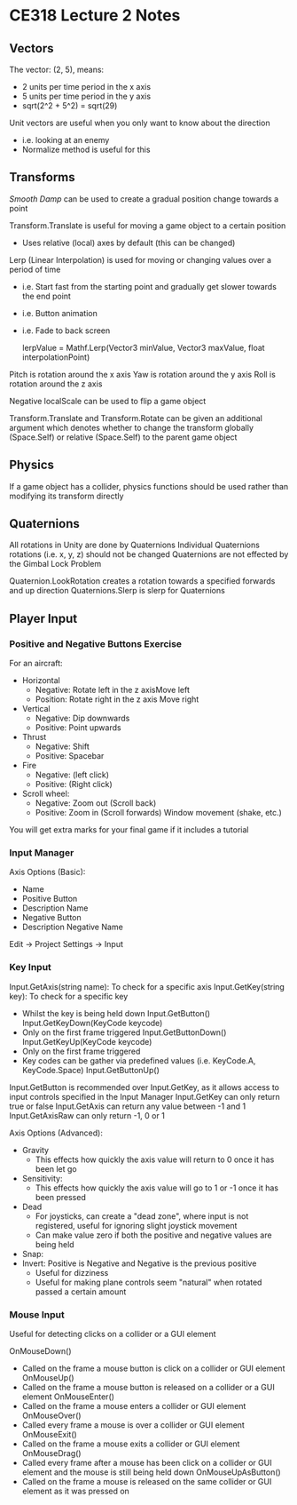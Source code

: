 # CE318 Lecture 2 Notes

## Vectors

The vector: (2, 5), means:
- 2 units per time period in the x axis
- 5 units per time period in the y axis
- sqrt(2^2 + 5^2) = sqrt(29)

Unit vectors are useful when you only want to know about the direction
- i.e. looking at an enemy 
- Normalize method is useful for this

## Transforms

_Smooth Damp_ can be used to create a gradual position change towards a point

Transform.Translate is useful for moving a game object to a certain position
- Uses relative (local) axes by default (this can be changed)

Lerp (Linear Interpolation) is used for moving or changing values over a period
of time
- i.e. Start fast from the starting point and gradually get slower towards the
end point
- i.e. Button animation
- i.e. Fade to back screen

    lerpValue = Mathf.Lerp(Vector3 minValue, Vector3 maxValue,
          float interpolationPoint)

Pitch is rotation around the x axis
Yaw is rotation around the y axis
Roll is rotation around the z axis

Negative localScale can be used to flip a game object

Transform.Translate and Transform.Rotate can be given an additional argument
which denotes whether to change the transform globally (Space.Self) or
relative (Space.Self) to the parent game object

## Physics

If a game object has a collider, physics functions should be used rather than
modifying its transform directly

## Quaternions

All rotations in Unity are done by Quaternions
Individual Quaternions rotations (i.e. x, y, z) should not be changed
Quaternions are not effected by the Gimbal Lock Problem

Quaternion.LookRotation creates a rotation towards a specified forwards and up
direction
Quaternions.Slerp is slerp for Quaternions

## Player Input

### Positive and Negative Buttons Exercise

For an aircraft:
+ Horizontal
    - Negative: Rotate left in the z axisMove left
    - Position: Rotate right in the z axis Move right
+ Vertical
    - Negative: Dip downwards
    - Positive: Point upwards
+ Thrust
    - Negative: Shift
    - Positive: Spacebar
+ Fire
    - Negative: (left click)
    - Positive: (Right click)
+ Scroll wheel:
    - Negative: Zoom out (Scroll back)
    - Positive: Zoom in (Scroll forwards)
Window movement (shake, etc.)

You will get extra marks for your final game if it includes a tutorial

### Input Manager

Axis Options (Basic):
- Name
- Positive Button
- Description Name
- Negative Button
- Description Negative Name

Edit -> Project Settings -> Input

### Key Input

Input.GetAxis(string name): To check for a specific axis
Input.GetKey(string key): To check for a specific key
- Whilst the key is being held down
Input.GetButton()
Input.GetKeyDown(KeyCode keycode)
- Only on the first frame triggered
Input.GetButtonDown()
Input.GetKeyUp(KeyCode keycode)
- Only on the first frame triggered
- Key codes can be gather via predefined values (i.e. KeyCode.A, KeyCode.Space)
Input.GetButtonUp()

Input.GetButton is recommended over Input.GetKey, as it allows access to input
controls specified in the Input Manager
Input.GetKey can only return true or false
Input.GetAxis can return any value between -1 and 1
Input.GetAxisRaw can only return -1, 0 or 1

Axis Options (Advanced):
- Gravity
    - This effects how quickly the axis value will return to 0 once it has been
    let go
- Sensitivity:
    - This effects how quickly the axis value will go to 1 or -1 once it has
    been pressed
- Dead
    - For joysticks, can create a "dead zone", where input is not registered,
    useful for ignoring slight joystick movement
    - Can make value zero if both the positive and negative values are being
    held
- Snap: 
- Invert: Positive is Negative and Negative is the previous positive
    - Useful for dizziness
    - Useful for making plane controls seem "natural" when rotated passed a
    certain amount

### Mouse Input

Useful for detecting clicks on a collider or a GUI element

OnMouseDown()
- Called on the frame a mouse button is click on a collider or GUI element
OnMouseUp()
- Called on the frame a mouse button is released on a collider or a GUI element
OnMouseEnter()
- Called on the frame a mouse enters a collider or GUI element
OnMouseOver()
- Called every frame a mouse is over a collider or GUI element
OnMouseExit()
- Called on the frame a mouse exits a collider or GUI element
OnMouseDrag()
- Called every frame after a mouse has been click on a collider or GUI element
and the mouse is still being held down
OnMouseUpAsButton()
- Called on the frame a mouse is released on the same collider or GUI element as
it was pressed on